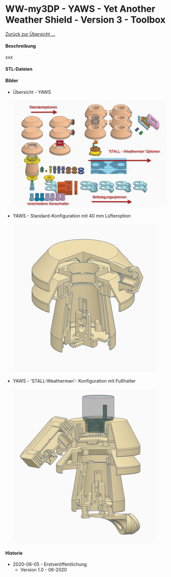 # WW-my3DP - YAWS - Yet Another Weather Shield - Version 3 - Toolbox

[Zurück zur Übersicht ...](../README.md)

#### Beschreibung
xxx

#### STL-Dateien

#### Bilder
- Übersicht - YAWS
<br><br>
![WW-my3DP - YAWS](./img/YAWS_Overview_01.jpg "YAWS - Überblick")
<br><br>
- YAWS - Standard-Konfiguration mit 40 mm Lüfteroption
<br><br>
![WW-my3DP - YAWS](./img/YAWS_Overview_02.jpg "YAWS - Überblick")
<br><br>
- YAWS - 'STALL-Weatherman'- Konfiguration mit Fußhalter
<br><br>
![WW-my3DP - YAWS](./img/YAWS_Overview_03.jpg "YAWS - Überblick")

#### Historie
- 2020-06-05 - Erstveröffentlichung
  - Version 1.0 - 06-2020
